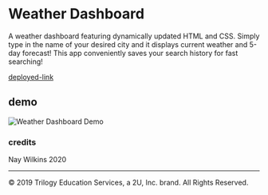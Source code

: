 # Weather Dashboard

A weather dashboard featuring dynamically updated HTML and CSS. 
Simply type in the name of your desired city and it displays current weather and 5-day forecast!
This app conveniently saves your search history for fast searching!

[deployed-link](https://naywilkins512.github.io/Weather-Dashboard/)

## demo

![Weather Dashboard Demo](./Assets/Weather-Dashboard.gif)



### credits
Nay Wilkins 2020
- - -
© 2019 Trilogy Education Services, a 2U, Inc. brand. All Rights Reserved.
